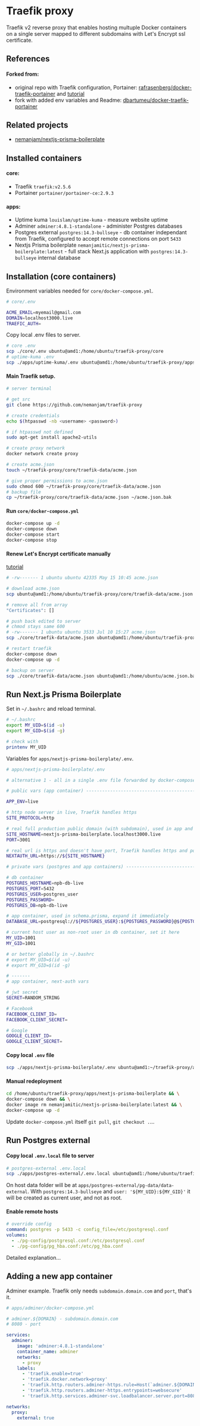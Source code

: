 # Traefik proxy

Traefik v2 reverse proxy that enables hosting multuple Docker containers on a single server mapped to different subdomains with Let's Encrypt ssl certificate.

## References

#### Forked from:

- original repo with Traefik configuration, Portainer: [rafrasenberg/docker-traefik-portainer](https://github.com/rafrasenberg/docker-traefik-portainer) and [tutorial](https://rafrasenberg.com/docker-compose-traefik-v2)
- fork with added env variables and Readme: [dbartumeu/docker-traefik-portainer](https://github.com/dbartumeu/docker-traefik-portainer)

## Related projects

- [nemanjam/nextjs-prisma-boilerplate](https://github.com/nemanjam/nextjs-prisma-boilerplate)

## Installed containers

#### core:

- Traefik `traefik:v2.5.6`
- Portainer `portainer/portainer-ce:2.9.3`

#### apps:

- Uptime kuma `louislam/uptime-kuma` - measure website uptime
- Adminer `adminer:4.8.1-standalone` - administer Postgres databases
- Postgres external `postgres:14.3-bullseye` - db container independant from Traefik, configured to accept remote connections on port `5433`
- Nextjs Prisma boilerplate `nemanjamitic/nextjs-prisma-boilerplate:latest` - full stack Next.js application with `postgres:14.3-bullseye` internal database

## Installation (core containers)

Environment variables needed for `core/docker-compose.yml`.

```bash
# core/.env

ACME_EMAIL=myemail@gmail.com
DOMAIN=localhost3000.live
TRAEFIC_AUTH=
```

Copy local .env files to server.

```bash
# core .env
scp ./core/.env ubuntu@amd1:/home/ubuntu/traefik-proxy/core
# uptime-kuma .env
scp ./apps/uptime-kuma/.env ubuntu@amd1:/home/ubuntu/traefik-proxy/apps/uptime-kuma
```

#### Main Traefik setup.

```bash
# server terminal

# get src
git clone https://github.com/nemanjam/traefik-proxy

# create credentials
echo $(htpasswd -nb <username> <password>)

# if htpasswd not defined
sudo apt-get install apache2-utils

# create proxy network
docker network create proxy

# create acme.json
touch ~/traefik-proxy/core/traefik-data/acme.json

# give proper permissions to acme.json
sudo chmod 600 ~/traefik-proxy/core/traefik-data/acme.json
# backup file
cp ~/traefik-proxy/core/traefik-data/acme.json ~/acme.json.bak

```

#### Run `core/docker-compose.yml`

```bash
docker-compose up -d
docker-compose down
docker-compose start
docker-compose stop
```

#### Renew Let's Encrypt certificate manually

[tutorial](https://traefik.io/blog/how-to-force-update-lets-encrypt-certificates/)

```bash
# -rw------- 1 ubuntu ubuntu 42335 May 15 10:45 acme.json

# download acme.json
scp ubuntu@amd1:/home/ubuntu/traefik-proxy/core/traefik-data/acme.json ./core/traefik-data/acme.json

# remove all from array
"Certificates": []

# push back edited to server
# chmod stays same 600
# -rw------- 1 ubuntu ubuntu 3533 Jul 10 15:27 acme.json
scp ./core/traefik-data/acme.json ubuntu@amd1:/home/ubuntu/traefik-proxy/core/traefik-data/acme.json

# restart traefik
docker-compose down
docker-compose up -d

# backup on server
scp ./core/traefik-data/acme.json ubuntu@amd1:/home/ubuntu/acme.json.back
```

## Run Next.js Prisma Boilerplate

Set in `~/.bashrc` and reload terminal.

```bash
# ~/.bashrc
export MY_UID=$(id -u)
export MY_GID=$(id -g)

# check with
printenv MY_UID
```

Variables for `apps/nextjs-prisma-boilerplate/.env`.

```bash
# apps/nextjs-prisma-boilerplate/.env

# alternative 1 - all in a single .env file forwarded by docker-compose.yml

# public vars (app container) -----------------------------------------------

APP_ENV=live

# http node server in live, Traefik handles https
SITE_PROTOCOL=http

# real full production public domain (with subdomain), used in app and Traefik
SITE_HOSTNAME=nextjs-prisma-boilerplate.localhost3000.live
PORT=3001

# real url is https and doesn't have port, Traefik handles https and port
NEXTAUTH_URL=https://${SITE_HOSTNAME}

# private vars (postgres and app containers) ----------------------------------

# db container
POSTGRES_HOSTNAME=npb-db-live
POSTGRES_PORT=5432
POSTGRES_USER=postgres_user
POSTGRES_PASSWORD=
POSTGRES_DB=npb-db-live

# app container, used in schema.prisma, expand it immediately
DATABASE_URL=postgresql://${POSTGRES_USER}:${POSTGRES_PASSWORD}@${POSTGRES_HOSTNAME}:${POSTGRES_PORT}/${POSTGRES_DB}?schema=public

# current host user as non-root user in db container, set it here
MY_UID=1001
MY_GID=1001

# or better globally in ~/.bashrc
# export MY_UID=$(id -u)
# export MY_GID=$(id -g)

# -------
# app container, next-auth vars

# jwt secret
SECRET=RANDOM_STRING

# Facebook
FACEBOOK_CLIENT_ID=
FACEBOOK_CLIENT_SECRET=

# Google
GOOGLE_CLIENT_ID=
GOOGLE_CLIENT_SECRET=
```

#### Copy local `.env` file

```bash
scp ./apps/nextjs-prisma-boilerplate/.env ubuntu@amd1:~/traefik-proxy/apps/nextjs-prisma-boilerplate
```

#### Manual redeployment

```bash
cd /home/ubuntu/traefik-proxy/apps/nextjs-prisma-boilerplate && \
docker-compose down && \
docker image rm nemanjamitic/nextjs-prisma-boilerplate:latest && \
docker-compose up -d
```

Update `docker-compose.yml` itself `git pull`, `git checkout .`...

## Run Postgres external

#### Copy local `.env.local` file to server

```bash
# postgres-external .env.local
scp ./apps/postgres-external/.env.local ubuntu@amd1:/home/ubuntu/traefik-proxy/apps/postgres-external
```

On host data folder will be at `apps/postgres-external/pg-data/data-external`. With `postgres:14.3-bullseye` and `user: '${MY_UID}:${MY_GID}'` it will be created as current user, and not as root.

#### Enable remote hosts

```yml
# override config
command: postgres -p 5433 -c config_file=/etc/postgresql.conf
volumes:
  - ./pg-config/postgresql.conf:/etc/postgresql.conf
  - ./pg-config/pg_hba.conf:/etc/pg_hba.conf
```

Detailed explanation...

## Adding a new app container

Adminer example. Traefik only needs `subdomain.domain.com` and `port`, that's it.

```yml
# apps/adminer/docker-compose.yml

# adminer.${DOMAIN} - subdomain.domain.com
# 8080 - port

services:
  adminer:
    image: 'adminer:4.8.1-standalone'
    container_name: adminer
    networks:
      - proxy
    labels:
      - 'traefik.enable=true'
      - 'traefik.docker.network=proxy'
      - 'traefik.http.routers.adminer-https.rule=Host(`adminer.${DOMAIN}`)'
      - 'traefik.http.routers.adminer-https.entrypoints=websecure'
      - 'traefik.http.services.adminer-svc.loadbalancer.server.port=8080'

networks:
  proxy:
    external: true
```
